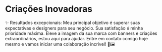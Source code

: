 # Criações Inovadoras
✨ Resultados excepcionais: Meu principal objetivo é superar suas expectativas e designers  para seu negócio. Sua satisfação é minha prioridade máxima. Eleve a imagem da sua marca com banners e criações extraordinários, estou aqui para ajudar. Entre em contato comigo hoje mesmo e vamos iniciar uma colaboração incrível! 🚀🖼️
